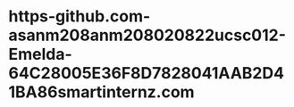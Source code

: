 # https-github.com-asanm208anm208020822ucsc012-Emelda-64C28005E36F8D7828041AAB2D41BA86smartinternz.com